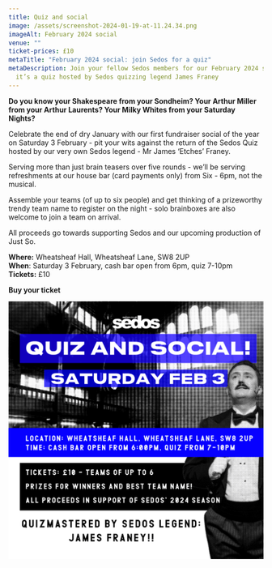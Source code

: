 ```yaml
---
title: Quiz and social
image: /assets/screenshot-2024-01-19-at-11.24.34.png
imageAlt: February 2024 social
venue: ""
ticket-prices: £10
metaTitle: "February 2024 social: join Sedos for a quiz"
metaDescription: Join your fellow Sedos members for our February 2024 social –
  it’s a quiz hosted by Sedos quizzing legend James Franey
---
```

**Do you know your Shakespeare from your Sondheim? Your Arthur Miller from your Arthur Laurents? Your Milky Whites from your Saturday Nights?**

Celebrate the end of dry January with our first fundraiser social of the year on Saturday 3 February - pit your wits against the return of the Sedos Quiz hosted by our very own Sedos legend - Mr James ‘Etches’ Franey.

Serving more than just brain teasers over five rounds - we’ll be serving refreshments at our house bar (card payments only) from Six - 6pm, not the musical.

Assemble your teams (of up to six people) and get thinking of a prizeworthy trendy team name to register on the night - solo brainboxes are also welcome to join a team on arrival.

All proceeds go towards supporting Sedos and our upcoming production of Just So.

**Where:** Wheatsheaf Hall, Wheatsheaf Lane, SW8 2UP\
**When**: Saturday 3 February, cash bar open from 6pm, quiz 7-10pm\
**Tickets:** £10

**Buy your ticket**

![February 2024 social](/assets/fundraiser-social-graphic.png)